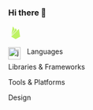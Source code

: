 ### Hi there 👋
<iconify-icon icon="akar-icons:postgresql-fill" style="color: #a3e635;" width="30" height="30"></iconify-icon>
<svg xmlns="http://www.w3.org/2000/svg" width="30" height="30" viewBox="0 0 24 24"><path fill="#bef264" d="M5.239 15.063L7.21 2.381a.453.453 0 0 1 .847-.145l2.12 3.979l-4.938 8.848zM19.24 18.14L17.363 6.469a.454.454 0 0 0-.766-.246L4.76 18.14l6.55 3.691c.411.23.912.23 1.323 0l6.607-3.691zM13.917 7.955L12.4 5.052a.452.452 0 0 0-.8 0L4.939 16.989l8.978-9.034z"/></svg>

Languages 
<img align="left" alt="javascript" width="25px" style="padding-right:10px;" src="https://cdn.jsdelivr.net/gh/devicons/devicon/icons/javascript/javascript-original.svg" />
          
          
Libraries & Frameworks
   

Tools & Platforms


Design



<!--
**clairenlancaster/clairenlancaster** is a ✨ _special_ ✨ repository because its `README.md` (this file) appears on your GitHub profile.

Here are some ideas to get you started:

- 🔭 I’m currently working on ...
- 🌱 I’m currently learning ...
- 👯 I’m looking to collaborate on ...
- 🤔 I’m looking for help with ...
- 💬 Ask me about ...
- 📫 How to reach me: ...
- 😄 Pronouns: ...
- ⚡ Fun fact: ...
-->
